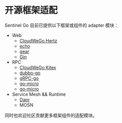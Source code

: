 # 开源框架适配

Sentinel Go 目前已提供以下框架或组件的 adapter 模块：

- Web
  - [CloudWeGo Hertz](https://pkg.go.dev/github.com/alibaba/sentinel-golang/pkg/adapters/hertz)
  - [echo](https://pkg.go.dev/github.com/alibaba/sentinel-golang/pkg/adapters/echo)
  - [gear](https://pkg.go.dev/github.com/alibaba/sentinel-golang/pkg/adapters/gear)
  - [Gin](https://pkg.go.dev/github.com/alibaba/sentinel-golang/pkg/adapters/gin)
- RPC
  - [CloudWeGo Kitex](https://pkg.go.dev/github.com/alibaba/sentinel-golang/pkg/adapters/kitex)
  - [dubbo-go](https://github.com/apache/dubbo-go/tree/master/filter/sentinel)
  - [gRPC-go](https://pkg.go.dev/github.com/alibaba/sentinel-golang/pkg/adapters/grpc)
  - [go-micro](https://pkg.go.dev/github.com/alibaba/sentinel-golang/pkg/adapters/micro)
  - [go-micro](https://pkg.go.dev/github.com/alibaba/sentinel-golang/pkg/adapters/go-zero)
- Service Mesh && Runtime
  - [Dapr](https://docs.dapr.io/reference/components-reference/supported-middleware/middleware-sentinel/)
  - MOSN

同时也欢迎社区贡献更多框架组件的适配模块。